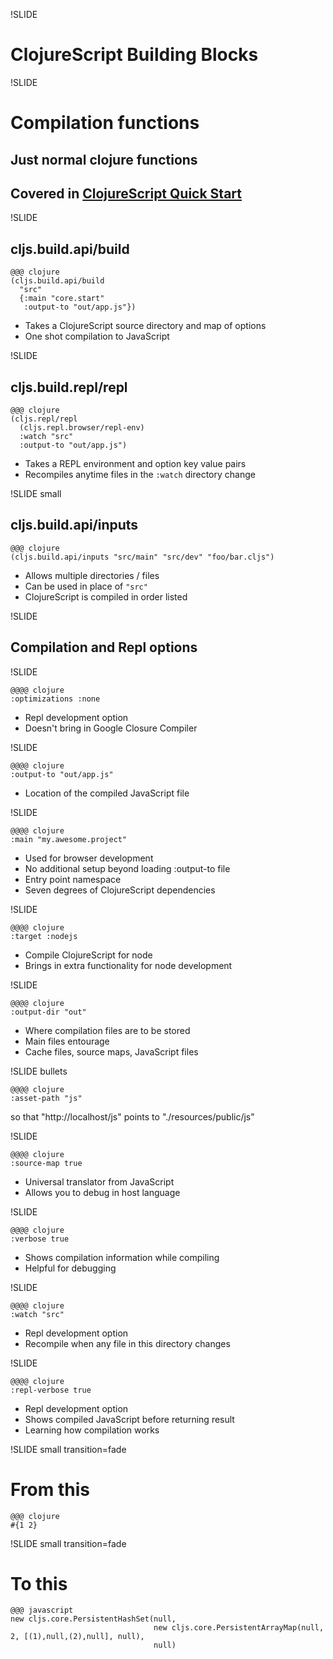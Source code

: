 !SLIDE

# ClojureScript Building Blocks

!SLIDE

# Compilation functions
## Just normal clojure functions
## Covered in [ClojureScript Quick Start](https://github.com/clojure/clojurescript/wiki/Quick-Start)

!SLIDE

## cljs.build.api/build

    @@@ clojure
    (cljs.build.api/build
      "src"
      {:main "core.start"
       :output-to "out/app.js"})
- Takes a ClojureScript source directory and map of options
- One shot compilation to JavaScript

!SLIDE

## cljs.build.repl/repl

    @@@ clojure
    (cljs.repl/repl
      (cljs.repl.browser/repl-env)
      :watch "src"
      :output-to "out/app.js")
- Takes a REPL environment and option key value pairs
- Recompiles anytime files in the `:watch` directory change

!SLIDE small

## cljs.build.api/inputs

    @@@ clojure
    (cljs.build.api/inputs "src/main" "src/dev" "foo/bar.cljs")

- Allows multiple directories / files
- Can be used in place of `"src"`
- ClojureScript is compiled in order listed

!SLIDE

## Compilation and Repl options

!SLIDE

    @@@@ clojure
    :optimizations :none

- Repl development option
- Doesn't bring in Google Closure Compiler

!SLIDE

    @@@@ clojure
    :output-to "out/app.js"

- Location of the compiled JavaScript file

!SLIDE

    @@@@ clojure
    :main "my.awesome.project"

- Used for browser development
- No additional setup beyond loading :output-to file
- Entry point namespace
- Seven degrees of ClojureScript dependencies

!SLIDE

    @@@@ clojure
    :target :nodejs

- Compile ClojureScript for node
- Brings in extra functionality for node development

!SLIDE

    @@@@ clojure
    :output-dir "out"

- Where compilation files are to be stored
- Main files entourage
- Cache files, source maps, JavaScript files

!SLIDE bullets

    @@@@ clojure
    :asset-path "js"

so that "http://localhost/js" points to "./resources/public/js"

!SLIDE

    @@@@ clojure
    :source-map true

- Universal translator from JavaScript
- Allows you to debug in host language

!SLIDE

    @@@@ clojure
    :verbose true

- Shows compilation information while compiling
- Helpful for debugging

!SLIDE

    @@@@ clojure
    :watch "src"

- Repl development option
- Recompile when any file in this directory changes

!SLIDE

    @@@@ clojure
    :repl-verbose true

- Repl development option
- Shows compiled JavaScript before returning result
- Learning how compilation works

!SLIDE small transition=fade

# From this

    @@@ clojure
    #{1 2}

!SLIDE small transition=fade

# To this

    @@@ javascript
    new cljs.core.PersistentHashSet(null,
                                    new cljs.core.PersistentArrayMap(null, 2, [(1),null,(2),null], null),
                                    null)
